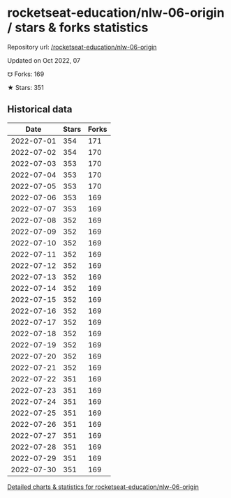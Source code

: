# rocketseat-education/nlw-06-origin / stars & forks statistics

Repository url: [/rocketseat-education/nlw-06-origin](https://github.com/rocketseat-education/nlw-06-origin)

Updated on Oct 2022, 07

☋ Forks: 169

★ Stars: 351

## Historical data
| Date | Stars | Forks |
|------|-------|-------|
| 2022-07-01 | 354 | 171 | 
| 2022-07-02 | 354 | 170 | 
| 2022-07-03 | 353 | 170 | 
| 2022-07-04 | 353 | 170 | 
| 2022-07-05 | 353 | 170 | 
| 2022-07-06 | 353 | 169 | 
| 2022-07-07 | 353 | 169 | 
| 2022-07-08 | 352 | 169 | 
| 2022-07-09 | 352 | 169 | 
| 2022-07-10 | 352 | 169 | 
| 2022-07-11 | 352 | 169 | 
| 2022-07-12 | 352 | 169 | 
| 2022-07-13 | 352 | 169 | 
| 2022-07-14 | 352 | 169 | 
| 2022-07-15 | 352 | 169 | 
| 2022-07-16 | 352 | 169 | 
| 2022-07-17 | 352 | 169 | 
| 2022-07-18 | 352 | 169 | 
| 2022-07-19 | 352 | 169 | 
| 2022-07-20 | 352 | 169 | 
| 2022-07-21 | 352 | 169 | 
| 2022-07-22 | 351 | 169 | 
| 2022-07-23 | 351 | 169 | 
| 2022-07-24 | 351 | 169 | 
| 2022-07-25 | 351 | 169 | 
| 2022-07-26 | 351 | 169 | 
| 2022-07-27 | 351 | 169 | 
| 2022-07-28 | 351 | 169 | 
| 2022-07-29 | 351 | 169 | 
| 2022-07-30 | 351 | 169 | 


[Detailed charts & statistics for rocketseat-education/nlw-06-origin](https://reviewgithub.com/rep/rocketseat-education/nlw-06-origin)
